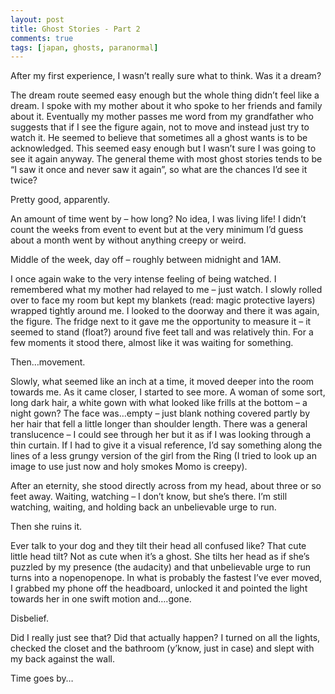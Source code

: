 ```yaml
---
layout: post
title: Ghost Stories - Part 2
comments: true
tags: [japan, ghosts, paranormal]
---
```


After my first experience, I wasn’t really sure what to think. Was it a dream?

The dream route seemed easy enough but the whole thing didn’t feel like a dream. I spoke with my mother about it who spoke to her friends and family about it. Eventually my mother passes me word from my grandfather who suggests that if I see the figure again, not to move and instead just try to watch it. He seemed to believe that sometimes all a ghost wants is to be acknowledged. This seemed easy enough but I wasn’t sure I was going to see it again anyway. The general theme with most ghost stories tends to be “I saw it once and never saw it again”, so what are the chances I’d see it twice?

Pretty good, apparently.

An amount of time went by – how long? No idea, I was living life! I didn’t count the weeks from event to event but at the very minimum I’d guess about a month went by without anything creepy or weird.

Middle of the week, day off – roughly between midnight and 1AM.

I once again wake to the very intense feeling of being watched. I remembered what my mother had relayed to me – just watch. I slowly rolled over to face my room but kept my blankets (read: magic protective layers) wrapped tightly around me. I looked to the doorway and there it was again, the figure. The fridge next to it gave me the opportunity to measure it – it seemed to stand (float?) around five feet tall and was relatively thin. For a few moments it stood there, almost like it was waiting for something.

Then…movement.

Slowly, what seemed like an inch at a time, it moved deeper into the room towards me. As it came closer, I started to see more. A woman of some sort, long dark hair, a white gown with what looked like frills at the bottom – a night gown? The face was…empty – just blank nothing covered partly by her hair that fell a little longer than shoulder length. There was a general translucence – I could see through her but it as if I was looking through a thin curtain. If I had to give it a visual reference, I’d say something along the lines of a less grungy version of the girl from the Ring (I tried to look up an image to use just now and holy smokes Momo is creepy).

After an eternity, she stood directly across from my head, about three or so feet away. Waiting, watching – I don’t know, but she’s there. I’m still watching, waiting, and holding back an unbelievable urge to run.

Then she ruins it.

Ever talk to your dog and they tilt their head all confused like? That cute little head tilt? Not as cute when it’s a ghost. She tilts her head as if she’s puzzled by my presence (the audacity) and that unbelievable urge to run turns into a nopenopenope. In what is probably the fastest I’ve ever moved, I grabbed my phone off the headboard, unlocked it and pointed the light towards her in one swift motion and….gone.

Disbelief.

Did I really just see that? Did that actually happen? I turned on all the lights, checked the closet and the bathroom (y’know, just in case) and slept with my back against the wall.

Time goes by…

